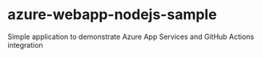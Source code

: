 # azure-webapp-nodejs-sample
Simple application to demonstrate Azure App Services and GitHub Actions integration
